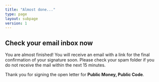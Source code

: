 ```yaml
---
title: "Almost done..."
type: page
layout: subpage
version: 1
---
```


## Check your email inbox now

You are almost finished! You will receive an email with a link for the final confirmation of your signature soon. Please check your spam folder if you do not receive the mail within the next 15 minutes. 

Thank you for signing the open letter for **Public Money, Public Code**.
